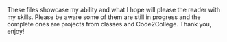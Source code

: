 These files showcase my ability and what I hope will please the reader with my skills. Please be aware some of them are still in progress and the complete ones are projects from classes and Code2College. Thank you, enjoy!
